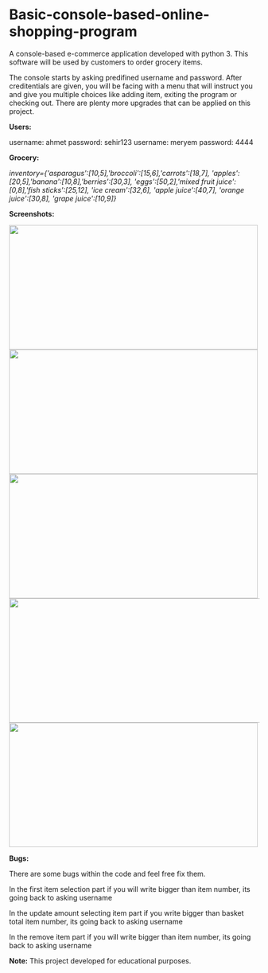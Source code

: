 # Basic-console-based-online-shopping-program
 A console-based e-commerce application developed with python 3. This software will be used by customers to order grocery items.

The console starts by asking predifined username and password. After creditentials are given, you will be facing with a menu that will instruct you and give you multiple choices like adding item, exiting the program or checking out. There are plenty more upgrades that can be applied on this project.

__Users:__

username: ahmet password: sehir123
username: meryem password: 4444

__Grocery:__

*inventory={'asparagus':[10,5],'broccoli':[15,6],'carrots':[18,7],
'apples':[20,5],'banana':[10,8],'berries':[30,3],
'eggs':[50,2],'mixed fruit juice':[0,8],'fish sticks':[25,12],
'ice cream':[32,6], 'apple juice':[40,7], 'orange juice':[30,8],
'grape juice':[10,9]}*

__Screenshots:__

<img src="https://user-images.githubusercontent.com/43733194/76306286-adb48100-62d7-11ea-9b0b-5fad4ae70f63.png" height="250" width="500">
<img src="https://user-images.githubusercontent.com/43733194/76306289-aee5ae00-62d7-11ea-9546-82b4027ce7b5.png" height="250" width="500">
<img src="https://user-images.githubusercontent.com/43733194/76306292-b016db00-62d7-11ea-861e-0fb6e5ec8743.png" height="250" width="500">
<img src="https://user-images.githubusercontent.com/43733194/76306297-b2793500-62d7-11ea-92b5-8c0b02fa6396.png" height="250" width="600">
<img src="https://user-images.githubusercontent.com/43733194/76306299-b311cb80-62d7-11ea-8bc1-e2a41e1b4c1e.png" height="250" width="500">

__Bugs:__

There are some bugs within the code and feel free fix them.

In the first item selection part if you will write bigger than item number, its going back to asking username

In the update amount selecting item part if you write bigger than basket total item number, its going back to asking username

In the remove item part if you will write bigger than item number, its going back to asking username

__Note:__
This project developed for educational purposes.
